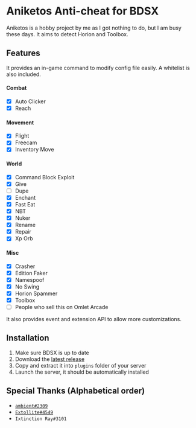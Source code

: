# Aniketos Anti-cheat for BDSX

Aniketos is a hobby project by me as I got nothing to do, but I am busy these days. It aims to detect Horion and Toolbox.

## Features

It provides an in-game command to modify config file easily. A whitelist is also included.

#### Combat
- [x] Auto Clicker
- [x] Reach
#### Movement
- [x] Flight
- [x] Freecam
- [x] Inventory Move
#### World
- [x] Command Block Exploit
- [x] Give
- [ ] Dupe
- [x] Enchant
- [x] Fast Eat
- [x] NBT
- [x] Nuker
- [x] Rename
- [x] Repair
- [x] Xp Orb
#### Misc
- [x] Crasher
- [x] Edition Faker
- [x] Namespoof
- [x] No Swing
- [x] Horion Spammer
- [x] Toolbox
- [ ] People who sell this on Omlet Arcade

It also provides event and extension API to allow more customizations.

## Installation
1. Make sure BDSX is up to date
2. Download the [latest release](https://github.com/Rjlintkh/bdsx-aniketos/releases/latest/download/aniketos.zip)
3. Copy and extract it into `plugins` folder of your server
4. Launch the server, it should be automatically installed

## Special Thanks (Alphabetical order)
- [`ambient#2309`](https://github.com/ambiennt)
- [`Extollite#4549`](https://github.com/Extollite)
- `Ixtinction Ray#3101`
